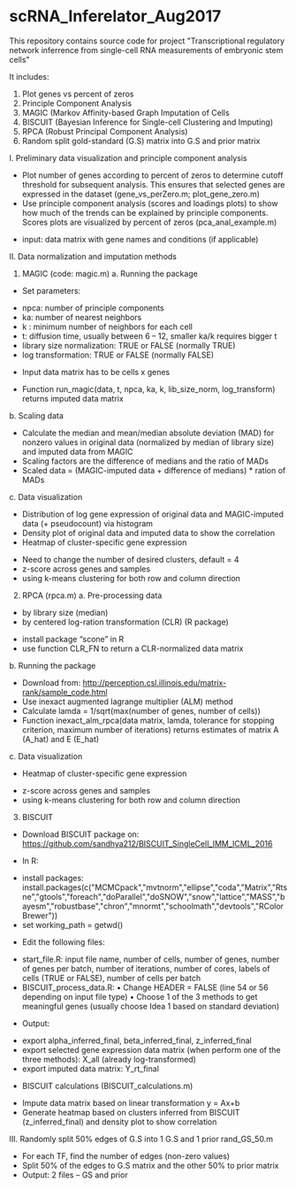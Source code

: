 # scRNA_Inferelator_Aug2017
This repository contains source code for project "Transcriptional regulatory network inferrence from single-cell RNA measurements of embryonic stem cells" 

It includes:
1. Plot genes vs percent of zeros 
2. Principle Component Analysis 
3. MAGIC (Markov Affinity-based Graph Imputation of Cells 
4. BISCUIT (Bayesian Inference for Single-cell Clustering and Imputing)
5. RPCA (Robust Principal Component Analysis)
6. Random split gold-standard (G.S) matrix into G.S and prior matrix 

I. Preliminary data visualization and principle component analysis
- Plot number of genes according to percent of zeros to determine cutoff threshold for subsequent analysis. This ensures that selected genes are expressed in the dataset (gene_vs_perZero.m; plot_gene_zero.m)
- Use principle component analysis (scores and loadings plots) to show how much of the trends can be explained by principle components. Scores plots are visualized by percent of zeros  (pca_anal_example.m)
+ input: data matrix with gene names and conditions (if applicable) 

II. Data normalization and imputation methods 
1. MAGIC (code: magic.m)
a. Running the package
- Set parameters: 
+ npca: number of principle components 
+ ka: number of nearest neighbors 
+ k : minimum number of neighbors for each cell 
+ t: diffusion time, usually between 6 – 12, smaller ka/k requires bigger t 
+ library size normalization: TRUE or FALSE (normally TRUE)
+ log transformation: TRUE or FALSE (normally FALSE)

- Input data matrix has to be cells x genes 

- Function run_magic(data, t, npca, ka, k, lib_size_norm, log_transform) returns imputed data matrix 

b. Scaling data 
- Calculate the median and mean/median absolute deviation (MAD) for nonzero values in original data (normalized by median of library size) and imputed data from MAGIC
- Scaling factors are the difference of medians and the ratio of MADs
- Scaled data = (MAGIC-imputed data + difference of medians) * ration of MADs 

c. Data visualization 
- Distribution of log gene expression of original data and MAGIC-imputed data (+ pseudocount) via histogram 
- Density plot of original data and imputed data to show the correlation
- Heatmap of cluster-specific gene expression 
+ Need to change the number of desired clusters, default = 4 
+ z-score across genes and samples 
+ using k-means clustering for both row and column direction 

2. RPCA (rpca.m)
a. Pre-processing data 
- by library size (median) 
- by centered log-ration transformation (CLR) (R package)
+ install package “scone” in R
+ use function CLR_FN to return a CLR-normalized data matrix 

b. Running the package 
- Download from: 
http://perception.csl.illinois.edu/matrix-rank/sample_code.html
- Use inexact augmented lagrange multiplier (ALM) method
- Calculate lamda = 1/sqrt(max(number of genes, number of cells))
- Function inexact_alm_rpca(data matrix, lamda, tolerance for stopping criterion, maximum number of iterations) returns estimates of matrix A (A_hat) and E (E_hat)

c. Data visualization
- Heatmap of cluster-specific gene expression 
+ z-score across genes and samples 
+ using k-means clustering for both row and column direction 

3. BISCUIT
- Download BISCUIT package on: https://github.com/sandhya212/BISCUIT_SingleCell_IMM_ICML_2016

- In R:
+ install packages: install.packages(c("MCMCpack","mvtnorm","ellipse","coda","Matrix","Rtsne","gtools","foreach","doParallel","doSNOW","snow","lattice","MASS","bayesm","robustbase","chron","mnormt","schoolmath","devtools","RColorBrewer"))
+ set working_path = getwd()

- Edit the following files:
+ start_file.R: input file name, number of cells, number of genes, number of genes per batch, number of iterations, number of cores, labels of cells (TRUE or FALSE), number of cells per batch
+ BISCUIT_process_data.R: 
•	Change HEADER = FALSE (line 54 or 56 depending on input file type)
•	Choose 1 of the 3 methods to get meaningful genes (usually choose Idea 1 based on standard deviation)
- Output:
+ export alpha_inferred_final, beta_inferred_final, z_inferred_final 
+ export selected gene expression data matrix (when perform one of the three methods): X_all (already log-transformed)
+ export imputed data matrix: Y_rt_final 

- BISCUIT calculations (BISCUIT_calculations.m)
+ Impute data matrix based on linear transformation y = Ax+b 
+ Generate heatmap based on clusters inferred from BISCUIT (z_inferred_final) and density plot to show correlation


III. Randomly split 50% edges of G.S into 1 G.S and 1 prior 
rand_GS_50.m
- For each TF, find the number of edges (non-zero values) 
- Split 50% of the edges to G.S matrix and the other 50% to prior matrix
- Output: 2 files – GS and prior 

